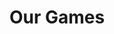 ---
heading: What we've made
path: /games
templateKey: game-page
title: Our Games
image: /img/jumbotron.jpg
description: Here is a list of our games...
intro:
  blurbs:
    - image: /img/word-snke-promotional-square.jpg
      text: >-
        Word SNKE
        Are you a fan of word games, puzzles, and snakes? If so, get ready to slither into Word SNKE, a word game that will wrap you up in fun for hours on end!

        Word SNKE is available to download for free on both the [App Store](https://apps.apple.com/us/app/word-snke/id1600602965) and [Google Play](https://play.google.com/store/apps/details?id=com.LittleLeafInteractive.SubspaceHackers)!
    - image: /img/dangernauts.png
      text: >-
        Dangernauts is a simple team game!
        Join Team Coral Reef or Team Algae Blooms as you venture under the sea. Maneuver your team's submarine and acquire the sea mine to destroy your enemy's base in a timed match. Enter the sub as one of four playable sailors; Sassy Scuba Guy, Wiggling Octopus, Merman of a different sort, and Mr. Shark.

        Dangernauts is available to download for free at [itch.io](https://littleleafinteractive.itch.io/dangernauts)
testimonials:
  - author: Elisabeth Kaurismäki
    quote: The first time I tried Little Leaf's games, I couldn't stop playing!
  - author: Philipp Trommler
    quote: Little Leaf is the place to go if you want the best quality games.
---
